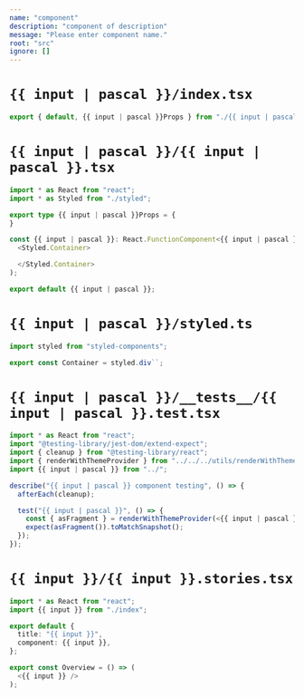 ```yaml
---
name: "component"
description: "component of description"
message: "Please enter component name."
root: "src"
ignore: []
---
```


# `{{ input | pascal }}/index.tsx`

```typescript
export { default, {{ input | pascal }}Props } from "./{{ input | pascal }}";
```

# `{{ input | pascal }}/{{ input | pascal }}.tsx`

```typescript
import * as React from "react";
import * as Styled from "./styled";

export type {{ input | pascal }}Props = {
}

const {{ input | pascal }}: React.FunctionComponent<{{ input | pascal }}Props> = () => (
  <Styled.Container>

  </Styled.Container>
);

export default {{ input | pascal }};

```

# `{{ input | pascal }}/styled.ts`

```typescript
import styled from "styled-components";

export const Container = styled.div``;

```

# `{{ input | pascal }}/__tests__/{{ input | pascal }}.test.tsx`

```typescript
import * as React from "react";
import "@testing-library/jest-dom/extend-expect";
import { cleanup } from "@testing-library/react";
import { renderWithThemeProvider } from "../../../utils/renderWithThemeProvider";
import {{ input | pascal }} from "../";

describe("{{ input | pascal }} component testing", () => {
  afterEach(cleanup);

  test("{{ input | pascal }}", () => {
    const { asFragment } = renderWithThemeProvider(<{{ input | pascal }} />);
    expect(asFragment()).toMatchSnapshot();
  });
});

```

# `{{ input }}/{{ input }}.stories.tsx`

```typescript
import * as React from "react";
import {{ input }} from "./index";

export default {
  title: "{{ input }}",
  component: {{ input }},
};

export const Overview = () => (
  <{{ input }} />
);

```
